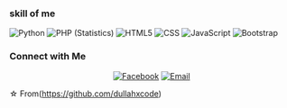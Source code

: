 
<h3> skill of me</h3>


  ![Python](https://img.shields.io/badge/-Python-333333?style=flat&logo=python)
  ![PHP (Statistics)](https://img.shields.io/badge/-PHP-333333?style=flat&logo=php&logoColor=276DC3)
  ![HTML5](https://img.shields.io/badge/-HTML5-333333?style=flat&logo=HTML5)
  ![CSS](https://img.shields.io/badge/-CSS-333333?style=flat&logo=CSS3&logoColor=1572B6)
  ![JavaScript](https://img.shields.io/badge/-JavaScript-333333?style=flat&logo=javascript)
  ![Bootstrap](https://img.shields.io/badge/-Bootstrap-333333?style=flat&logo=bootstrap&logoColor=563D7C)


<h3> Connect with Me </h3>

<p align="center">
<a href="https://fb.me/kanna.cans12"><img alt="Facebook" src="https://img.shields.io/badge/Facebook-fb-blue?style=flat-square&logo=facebook"></a>
<a href="mailto: dullahdeepweb@gmail.com"><img alt="Email" src="https://img.shields.io/badge/Email-email-blue?style=flat-square&logo=gmail"></a>
</p>

☆ From(https://github.com/dullahxcode)
